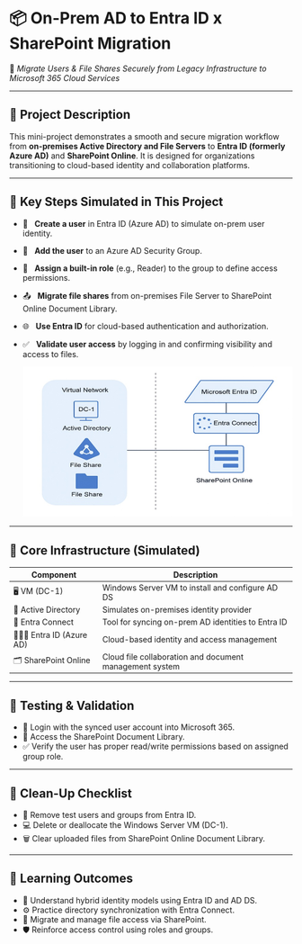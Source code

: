 # 📦 On-Prem AD to Entra ID x SharePoint Migration

🔁 *Migrate Users & File Shares Securely from Legacy Infrastructure to Microsoft 365 Cloud Services*

---

## 📌 Project Description

This mini-project demonstrates a smooth and secure migration workflow from **on-premises Active Directory and File Servers** to **Entra ID (formerly Azure AD)** and **SharePoint Online**. It is designed for organizations transitioning to cloud-based identity and collaboration platforms.

---

## 🚀 Key Steps Simulated in This Project

- 👤 &nbsp;&nbsp;**Create a user** in Entra ID (Azure AD) to simulate on-prem user identity.  
- 👥 &nbsp;&nbsp;**Add the user** to an Azure AD Security Group.  
- 🔐 &nbsp;&nbsp;**Assign a built-in role** (e.g., Reader) to the group to define access permissions.  
- 📤 &nbsp;&nbsp;**Migrate file shares** from on-premises File Server to SharePoint Online Document Library.  
- 🌐 &nbsp;&nbsp;**Use Entra ID** for cloud-based authentication and authorization.  
- ✅ &nbsp;&nbsp;**Validate user access** by logging in and confirming visibility and access to files.

  ![Alt Text](900x500_network_diagram_lc.jpg)

---

## 🧱 Core Infrastructure (Simulated)

| Component                | Description                                             |
|--------------------------|---------------------------------------------------------|
| 🖥️ VM (DC-1)              | Windows Server VM to install and configure AD DS         |
| 🛂 Active Directory       | Simulates on-premises identity provider                 |
| 🔗 Entra Connect          | Tool for syncing on-prem AD identities to Entra ID      |
| 🧑‍🤝‍🧑 Entra ID (Azure AD) | Cloud-based identity and access management              |
| 🗂️ SharePoint Online      | Cloud file collaboration and document management system |

---

## 🧪 Testing & Validation

- 🔐 Login with the synced user account into Microsoft 365.
- 📂 Access the SharePoint Document Library.
- ✅ Verify the user has proper read/write permissions based on assigned group role.

---

## 🧹 Clean-Up Checklist

- 🧼 Remove test users and groups from Entra ID.
- 💻 Delete or deallocate the Windows Server VM (DC-1).
- 🗑️ Clear uploaded files from SharePoint Online Document Library.

---

## 🎯 Learning Outcomes

- 🧠 Understand hybrid identity models using Entra ID and AD DS.
- ⚙️ Practice directory synchronization with Entra Connect.
- 📁 Migrate and manage file access via SharePoint.
- 🛡️ Reinforce access control using roles and groups.





